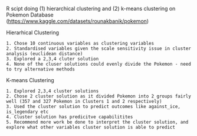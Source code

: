 R scipt doing (1) hierarchical clustering and (2) k-means clustering on Pokemon Database (https://www.kaggle.com/datasets/rounakbanik/pokemon)

Hierarhical Clustering

    1. Chose 10 continuous variables as clustering variables
    2. Standardised variables given the scale sensitivity issue in cluster analysis (euclidean distance)
    3. Explored a 2,3,4 cluter solution
    4. None of the cluser solutions could evenly divide the Pokemon - need to try alternative methods

K-means Clustering


    1. Explored 2,3,4 cluster solutions
    2. Chose 2 cluster solution as it divided Pokemon into 2 groups fairly well (357 and 327 Pokemon in Clusters 1 and 2 respectively)
    3. Used the cluster solution to predict outcomes like against_ice, is_legendary etc
    4. Cluster solution has predicitve capabilitites
    5. Recommend more work be done to interpret the cluster solution, and explore what other variables cluster solution is able to predict
